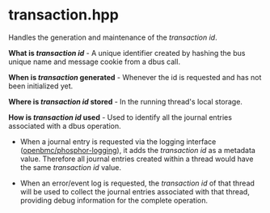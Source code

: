 # transaction.hpp

Handles the generation and maintenance of the _transaction id_.

**What is _transaction id_** - A unique identifier created by hashing the bus
unique name and message cookie from a dbus call.

**When is _transaction_ generated** - Whenever the id is requested and has not
been initialized yet.

**Where is _transaction id_ stored** - In the running thread's local storage.

**How is _transaction id_ used** - Used to identify all the journal entries
associated with a dbus operation.

* When a journal entry is requested via the logging interface
([openbmc/phosphor-logging](https://github.com/openbmc/phosphor-logging)), it
adds the _transaction id_ as a metadata value. Therefore all journal entries
created within a thread would have the same _transaction id_ value.

* When an error/event log is requested, the _transaction id_ of that thread will
be used to collect the journal entries associated with that thread, providing
debug information for the complete operation.
